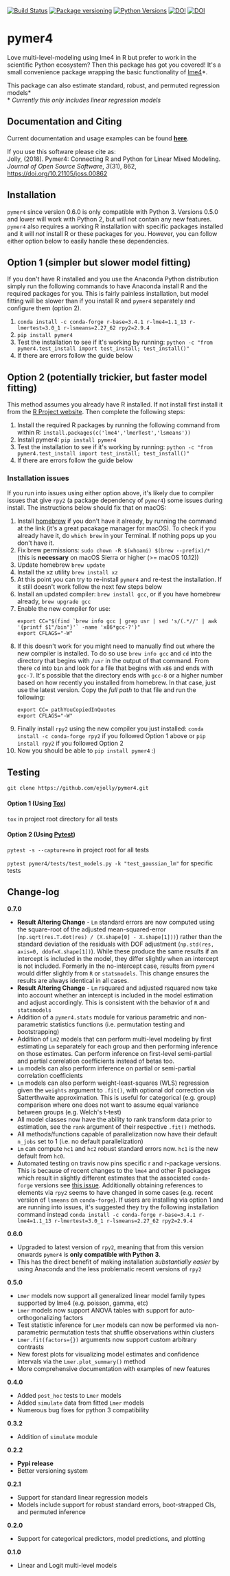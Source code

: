 [![Build Status](https://travis-ci.org/ejolly/pymer4.svg?branch=master)](https://travis-ci.org/ejolly/pymer4)
[![Package versioning](https://img.shields.io/pypi/v/pymer4.svg)](https://pypi.python.org/pypi?name=pymer4&version=0.6.0&:action=display)
[![Python Versions](https://img.shields.io/pypi/pyversions/pymer4.svg)](https://pypi.python.org/pypi?name=pymer4&version=0.2.2&:action=display)
[![DOI](http://joss.theoj.org/papers/10.21105/joss.00862/status.svg)](https://doi.org/10.21105/joss.00862)
[![DOI](https://zenodo.org/badge/90598701.svg)](https://zenodo.org/record/1523205)

# pymer4

Love multi-level-modeling using lme4 in R but prefer to work in the scientific Python ecosystem? Then this package has got you covered! It's a small convenience package wrapping the basic functionality of [lme4](https://github.com/lme4/lme4)\*.  

This package can also estimate standard, robust, and permuted regression models\*  
\* *Currently this only includes linear regression models*

## Documentation and Citing
Current documentation and usage examples can be found **[here](http://eshinjolly.com/pymer4/)**.  

If you use this software please cite as:  
Jolly, (2018). Pymer4: Connecting R and Python for Linear Mixed Modeling. *Journal of Open Source Software*, *3*(31), 862, https://doi.org/10.21105/joss.00862

## Installation  

`pymer4` since version 0.6.0 is only compatible with Python 3. Versions 0.5.0 and lower will work with Python 2, but will not contain any new features. `pymer4` also requires a working R installation with specific packages installed and it will *not* install R or these packages for you. However, you can follow either option below to easily handle these dependencies.

## Option 1 (simpler but slower model fitting)

If you don't have R installed and you use the Anaconda Python distribution simply run the following commands to have Anaconda install R and the required packages for you. This is fairly painless installation, but model fitting will be slower than if you install R and `pymer4` separately and configure them (option 2).

1. `conda install -c conda-forge r-base=3.4.1 r-lme4=1.1_13 r-lmertest=3.0_1 r-lsmeans=2.27_62 rpy2=2.9.4`  
2. `pip install pymer4`
3. Test the installation to see if it's working by running: `python -c "from pymer4.test_install import test_install; test_install()"`
4. If there are errors follow the guide below

## Option 2 (potentially trickier, but faster model fitting)  

This method assumes you already have R installed. If not install first install it from the [R Project website](https://www.r-project.org/). Then complete the following steps:

1. Install the required R packages by running the following command from within R: `install.packages(c('lme4','lmerTest','lsmeans'))`
2. Install pymer4: `pip install pymer4`
3. Test the installation to see if it's working by running: `python -c "from pymer4.test_install import test_install; test_install()"`
4. If there are errors follow the guide below  

### Installation issues

If you run into issues using either option above, it's likely due to compiler issues that give `rpy2` (a package dependency of `pymer4`) some issues during install. The instructions below should fix that on macOS:

1. Install [homebrew](https://brew.sh/) if you don't have it already, by running the command at the link (it's a great pacakage manager for macOS). To check if you already have it, do `which brew` in your Terminal. If nothing pops up you don't have it.
2. Fix brew permissions: `sudo chown -R $(whoami) $(brew --prefix)/*` (this is **necessary** on macOS Sierra or higher (>= macOS 10.12))
3. Update homebrew `brew update`
4. Install the xz utility `brew install xz`
5. At this point you can try to re-install `pymer4` and re-test the installation. If it still doesn't work follow the next few steps below
6. Install an updated compiler: `brew install gcc`, or if you have homebrew already, `brew upgrade gcc`
7. Enable the new compiler for use:
    ```
    export CC="$(find `brew info gcc | grep usr | sed 's/(.*//' | awk '{printf $1"/bin"}'` -name 'x86*gcc-?')"
    export CFLAGS="-W"
    ```
8. If this doesn't work for you might need to manually find out where the new compiler is installed. To do so use `brew info gcc` and `cd` into the directory that begins with `/usr` in the output of that command. From there `cd` into `bin` and look for a file that begins with `x86` and ends with `gcc-7`. It's possible that the directory ends with `gcc-8` or a higher number based on how recently you installed from homebrew. In that case, just use the latest version. Copy the *full path* to that file and run the following:
    ```
    export CC= pathYouCopiedInQuotes
    export CFLAGS="-W"
    ```
9. Finally install `rpy2` using the new compiler you just installed: `conda install -c conda-forge rpy2` if you followed Option 1 above or `pip install rpy2` if you followed Option 2
10. Now you should be able to `pip install pymer4` :)

## Testing  

`git clone https://github.com/ejolly/pymer4.git`

#### Option 1 (Using [Tox](https://tox.readthedocs.io/en/latest/))  

`tox` in project root directory for all tests  

#### Option 2 (Using [Pytest](https://docs.pytest.org/en/latest/))  

`pytest -s --capture=no` in project root for all tests  

`pytest pymer4/tests/test_models.py -k "test_gaussian_lm"` for specific tests


## Change-log  
**0.7.0**
- **Result Altering Change** - `Lm` standard errors are now computed using the square-root of the adjusted mean-squared-error  (`np.sqrt(res.T.dot(res) / (X.shape[0] - X.shape[1]))`) rather than the standard deviation of the residuals with DOF adjustment (`np.std(res, axis=0, ddof=X.shape[1])`). While these produce the same results if an intercept is included in the model, they differ slightly when an intercept is not included. Formerly in the no-intercept case, results from `pymer4` would differ slightly from `R` or `statsmodels`. This change ensures the results are always identical in all cases.
- **Result Altering Change** - `Lm` rsquared and adjusted rsquared now take into account whether an intercept is included in the model estimation and adjust accordingly. This is consistent with the behavior of `R` and `statsmodels`
- Addition of a `pymer4.stats` module for various parametric and non-parametric statistics functions (i.e. permutation testing and bootstrapping)
- Addition of `Lm2` models that can perform multi-level modeling by first estimating `Lm` separately for each group and then performing inference on those estimates. Can perform inference on first-level semi-partial and partial correlation coefficients instead of betas too.
- `Lm` models can also perform inference on partial or semi-partial correlation coefficients
- `Lm` models can also perform weight-least-squares (WLS) regression given the `weights` argument to `.fit()`, with optional dof correction via Satterthwaite approximation. This is useful for categorical (e.g. group) comparison where one does not want to assume equal variance between groups (e.g. Welch's t-test)
- All model classes now have the ability to rank transform data prior to estimation, see the `rank` argument of their respective `.fit()` methods.
- All methods/functions capable of parallelization now have their default `n_jobs` set to 1 (i.e. no default parallelization)
- `Lm` can compute `hc1` and `hc2` robust standard errors now. `hc1` is the new default from `hc0`. 
- Automated testing on travis now pins specific r and r-package versions. This is because of recent changes to the `lme4` and other R packages which result in slightly different estimates that the associated `conda-forge` versions see [this issue](https://github.com/ejolly/pymer4/issues/37). Additionally obtaining references to elements via `rpy2` seems to have changed in some cases (e.g. recent version of `lsmeans` on `conda-forge`). If users are installing via option 1 and are running into issues, it's suggested they try the following installation command instead `conda install -c conda-forge r-base=3.4.1 r-lme4=1.1_13 r-lmertest=3.0_1 r-lsmeans=2.27_62 rpy2=2.9.4`  

**0.6.0**  
- Upgraded to latest version of `rpy2`, meaning that from this version onwards `pymer4` is **only compatible with Python 3**.  
- This has the direct benefit of making installation *substantially easier* by using Anaconda and the less problematic recent versions of `rpy2`  

**0.5.0**
- `Lmer` models now support all generalized linear model family types supported by lme4 (e.g. poisson, gamma, etc)
- `Lmer` models now support ANOVA tables with support for auto-orthogonalizing factors
- Test statistic inference for `Lmer` models can now be performed via non-parametric permutation tests that shuffle observations within clusters
- `Lmer.fit(factors={})` arguments now support custom arbitrary contrasts
- New forest plots for visualizing model estimates and confidence intervals via the `Lmer.plot_summary()` method
- More comprehensive documentation with examples of new features

**0.4.0**  
- Added `post_hoc` tests to `Lmer` models
- Added `simulate` data from fitted `Lmer` models
- Numerous bug fixes for python 3 compatibility

**0.3.2**
- Addition of `simulate` module

**0.2.2**
- **Pypi release**
- Better versioning system

**0.2.1**
- Support for standard linear regression models
- Models include support for robust standard errors, boot-strapped CIs, and permuted inference

**0.2.0**
- Support for categorical predictors, model predictions, and plotting

**0.1.0**
- Linear and Logit multi-level models
